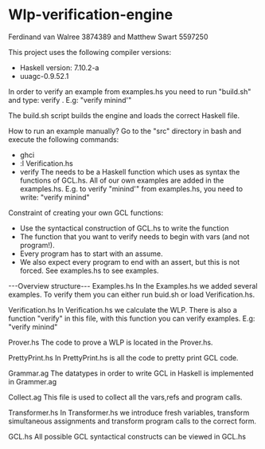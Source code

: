 # Wlp-verification-engine
Ferdinand van Walree 3874389 and Matthew Swart 5597250

This project uses the following compiler versions:
- Haskell version: 7.10.2-a
- uuagc-0.9.52.1

In order to verify an example from examples.hs you need to run "build.sh" and type: verify <function from examples.hs>.
E.g: "verify minind'"

The build.sh script builds the engine and loads the correct Haskell file.

How to run an example manually?
Go to the "src" directory in bash and execute the following commands:
- ghci
- :l Verification.hs
- verify <function>
The <function> needs to be a Haskell function which uses as syntax the functions of GCL.hs.
All of our own examples are added in the examples.hs.
E.g. to verify "minind'" from examples.hs, you need to write: "verify minind"


Constraint of creating your own GCL functions:
- Use the syntactical construction of GCL.hs to write the function
- The function that you want to verify needs to begin with vars (and not program!).
- Every program has to start with an assume.
- We also expect every program to end with an assert, but this is not forced.
See examples.hs to see examples.


---Overview structure---
Examples.hs
In the Examples.hs we added several examples. To verify them you can either run buid.sh or load Verification.hs.

Verification.hs
In Verification.hs we calculate the WLP. There is also a function "verify" in this file, with this function you can verify examples.
E.g: "verify minind"

Prover.hs
The code to prove a WLP is located in the Prover.hs.

PrettyPrint.hs
In PrettyPrint.hs is all the code to pretty print GCL code.

Grammar.ag
The datatypes in order to write GCL in Haskell is implemented in Grammer.ag

Collect.ag
This file is used to collect all the vars,refs and program calls.

Transformer.hs
In Transformer.hs we introduce fresh variables, transform simultaneous assignments and transform program calls to the correct form. 

GCL.hs
All possible GCL syntactical constructs can be viewed in GCL.hs